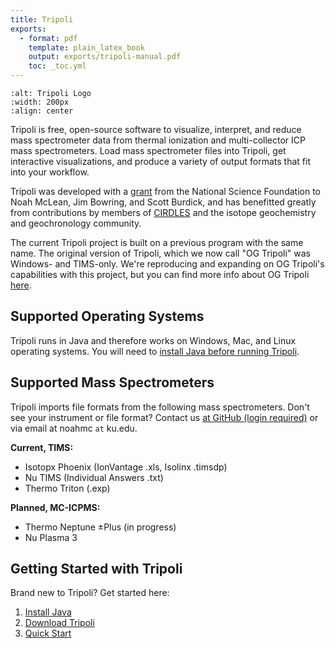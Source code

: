 ```yaml
---
title: Tripoli
exports:
  - format: pdf
    template: plain_latex_book
    output: exports/tripoli-manual.pdf
    toc: _toc.yml
---
```

```{image} graphics/TripoliLogoLarge.png
:alt: Tripoli Logo
:width: 200px
:align: center
```

Tripoli is free, open-source software to visualize, interpret, and reduce mass spectrometer data from thermal ionization and multi-collector ICP mass spectrometers.  Load mass spectrometer files into Tripoli, get interactive visualizations, and produce a variety of output formats that fit into your workflow.  

Tripoli was developed with a [grant](https://www.nsf.gov/awardsearch/showAward?AWD_ID=2149084 "NSF Award Details") from the National Science Foundation to Noah McLean, Jim Bowring, and Scott Burdick, and has benefitted greatly from contributions by members of [CIRDLES](https://cirdles.org/ "CIRDLES") and the isotope geochemistry and geochronology community.

The current Tripoli project is built on a previous program with the same name.  The original version of Tripoli, which we now call "OG Tripoli" was Windows- and TIMS-only.  We're reproducing and expanding on OG Tripoli's capabilities with this project, but you can find more info about OG Tripoli [here](https://cirdles.org/projects/tripoli/ "OG Tripoli").


## Supported Operating Systems

Tripoli runs in Java and therefore works on Windows, Mac, and Linux operating systems.  You will need to [install Java before running Tripoli](./setup/01-Installation.md).  


## Supported Mass Spectrometers

Tripoli imports file formats from the following mass spectrometers.  Don't see your instrument or file format?  Contact us [at GitHub (login required)](https://github.com/CIRDLES/Tripoli/issues/new "Tripoli GitHub Issues") or via email at noahmc `at` ku.edu.

**Current, TIMS:**
- Isotopx Phoenix (IonVantage .xls, Isolinx .timsdp)
- Nu TIMS (Individual Answers .txt)
- Thermo Triton (.exp)

**Planned, MC-ICPMS:**
- Thermo Neptune ±Plus (in progress)
- Nu Plasma 3

## Getting Started with Tripoli

Brand new to Tripoli? Get started here:
1. [Install Java](./setup/01-Installation.md)
2. [Download Tripoli](./setup/02-DownloadTripoli.md)
3. [Quick Start](./setup/03-QuickStart.md)
